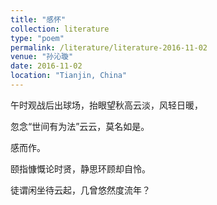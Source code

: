 ```yaml
---
title: "感怀"
collection: literature
type: "poem"
permalink: /literature/literature-2016-11-02
venue: "孙沁璇"
date: 2016-11-02
location: "Tianjin, China"
---
```


午时观战后出球场，抬眼望秋高云淡，风轻日暖，

忽念“世间有为法”云云，莫名如是。

感而作。

颐指慷慨论时贤，静思环顾却自怜。

徒谓闲坐待云起，几曾悠然度流年？